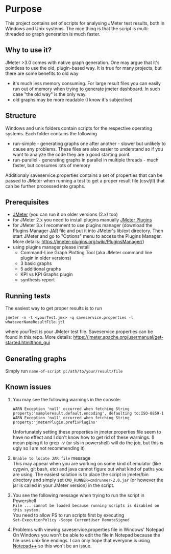 Purpose
=======
This project contains set of scripts for analysing JMeter test results, both in Windows and Unix systems. The nice thing is that the script is multi-threaded so graph generation is much faster.

Why to use it?
-------------
JMeter >3.0 comes with native graph generation. One may argue that it's pointless to use the old, plugin-based way. It is true for many projects, but there are some benefits to old way
* it's much less memory consuming. For large result files you can easily run out of memory when trying to generate jmeter dashboard. In such case "the old way" is the only way.
* old graphs may be more readable (I know it's subjective)

Structure
---------
Windows and unix folders contain scripts for the respective operating systems. Each folder contains the following
* run-simple - generating graphs one after another - slower but unlikely to cause any problems. These files are also easier to understand so if you want to analyze the code they are a good starting point.
* run-parallel - generating graphs in parallel in multiple threads - much faster, but consumes lots of memory   

Additionaly saveservice.properties contains a set of properties that can be passed to JMeter when running a test to get a proper result file (csv/jtl) that can be further processed into graphs.


Prerequisites
-------------
* [JMeter](https://jmeter.apache.org/download_jmeter.cgi) (you can run it on older versions (2.x) too)
* for JMeter 2.x you need to install plugins manually [JMeter Plugins](http://jmeter-plugins.org)
* for JMeter 3.x I recomment to use plugins manager (download the Plugins Manager [JAR](https://jmeter-plugins.org/get/) file and put it into JMeter's lib/ext directory. Then start JMeter and go to "Options" menu to access the Plugins Manager. More details: https://jmeter-plugins.org/wiki/PluginsManager/)
* using plugins manager please install
  * Command-Line Graph Plotting Tool (aka JMeter command line plugin in older versions)
  * 3 basic graphs
  * 5 additional graphs
  * KPI vs KPI Graphs plugin
  * synthesis report

Running tests
-------------
The easiest way to get proper results is to run
```
jmeter -n -t <yourTest.jmx> -q saveservice.properties -l whateverNameResultFile.jtl
```
where yourTest is your JMeter test file. Saveservice.properties can be found in this repo.
More details: https://jmeter.apache.org/usermanual/get-started.html#non_gui

Generating graphs
-------------
Simply run `name-of-script p:/ath/to/your/result/file`

Known issues
---------------
1. You may see the following warnings in the console:

    ```
    WARN Exception 'null' occurred when fetching String property:'sampleresult.default.encoding', defaulting to:ISO-8859-1
    WARN Exception 'null' occurred when fetching String property:'jmeterPlugin.prefixPlugins'
    ```
    Unfortunately setting these properties in jmeter.properties file seem to have no effect and I don't know how to get rid of these warnings. (I mean piping it to grep -v (or sls in powershell) will do the job, but this is ugly so I am not recommending it)   

2. `Unable to locate JAR file` message   
This may appear when you are working on some kind of emulator (like cygwin, git bash, etc) and java cannot figure out what kind of paths you are using. The easiest solution is to place the script in jmeter/bin directory and simply set `CMD_RUNNER=cmdrunner-2.0.jar` (or however the jar is called in your JMeter version) in the script.   

3. You see the following message when trying to run the script in Powershell   
`File ... cannot be loaded because running scripts is disabled on this system.`   
You need to allow PS to run scripts first by executing   
`Set-ExecutionPolicy -Scope CurrentUser RemoteSigned`

4. Problems with viewing saveservice.properties file in Windows' Notepad   
On Windows you won't be able to edit the file in Notepad because the file uses unix line endings. I can only hope that everyone is using [Notepad++](https://notepad-plus-plus.org/) so this won't be an issue.